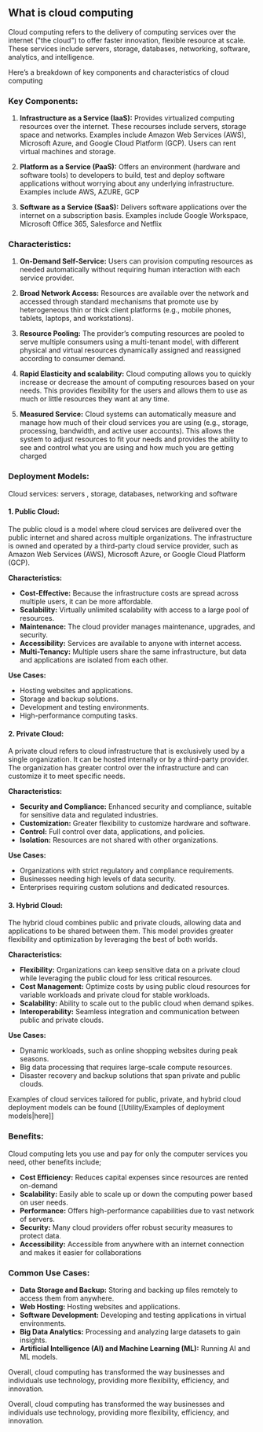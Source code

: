 
## What is cloud computing 

Cloud computing refers to the delivery of computing services over the internet ("the cloud") to offer faster innovation, flexible resource at scale. These services include servers, storage, databases, networking, software, analytics, and intelligence. 

Here’s a breakdown of key components and characteristics of cloud computing

### Key Components:

1. **Infrastructure as a Service (IaaS):** Provides virtualized computing resources over the internet. These recourses include servers, storage space and networks. Examples include Amazon Web Services (AWS), Microsoft Azure, and Google Cloud Platform (GCP). Users can rent virtual machines and storage.
    
2. **Platform as a Service (PaaS):**  Offers an environment (hardware and software tools) to developers to build, test and deploy software applications without worrying about any underlying infrastructure. Examples include AWS, AZURE, GCP
    
3. **Software as a Service (SaaS):** Delivers software applications over the internet on a subscription basis. Examples include Google Workspace, Microsoft Office 365,  Salesforce and Netflix

### Characteristics:

1. **On-Demand Self-Service:** Users can provision computing resources as needed automatically without requiring human interaction with each service provider.
    
2. **Broad Network Access:** Resources are available over the network and accessed through standard mechanisms that promote use by heterogeneous thin or thick client platforms (e.g., mobile phones, tablets, laptops, and workstations).
    
3. **Resource Pooling:** The provider’s computing resources are pooled to serve multiple consumers using a multi-tenant model, with different physical and virtual resources dynamically assigned and reassigned according to consumer demand.
    
4. **Rapid Elasticity and scalability:** Cloud computing allows you to quickly increase or decrease the amount of computing resources based on your needs. This provides flexibility for the users and allows them to use as much or little resources they want at any time. 
    
5. **Measured Service:** Cloud systems can automatically measure and manage how much of their cloud services you are using  (e.g., storage, processing, bandwidth, and active user accounts). This allows the system to adjust resources to fit your needs and provides the ability to see and control what you are using and how much you are getting charged


### Deployment Models:
Cloud services: servers , storage, databases, networking and software
#### 1. Public Cloud:

The public cloud is a model where cloud services are delivered over the public internet and shared across multiple organizations. The infrastructure is owned and operated by a third-party cloud service provider, such as Amazon Web Services (AWS), Microsoft Azure, or Google Cloud Platform (GCP).

**Characteristics:**

- **Cost-Effective:** Because the infrastructure costs are spread across multiple users, it can be more affordable.
- **Scalability:** Virtually unlimited scalability with access to a large pool of resources.
- **Maintenance:** The cloud provider manages maintenance, upgrades, and security.
- **Accessibility:** Services are available to anyone with internet access.
- **Multi-Tenancy:** Multiple users share the same infrastructure, but data and applications are isolated from each other.

**Use Cases:**

- Hosting websites and applications.
- Storage and backup solutions.
- Development and testing environments.
- High-performance computing tasks.

#### 2. Private Cloud:

A private cloud refers to cloud infrastructure that is exclusively used by a single organization. It can be hosted internally or by a third-party provider. The organization has greater control over the infrastructure and can customize it to meet specific needs.

**Characteristics:**

- **Security and Compliance:** Enhanced security and compliance, suitable for sensitive data and regulated industries.
- **Customization:** Greater flexibility to customize hardware and software.
- **Control:** Full control over data, applications, and policies.
- **Isolation:** Resources are not shared with other organizations.

**Use Cases:**

- Organizations with strict regulatory and compliance requirements.
- Businesses needing high levels of data security.
- Enterprises requiring custom solutions and dedicated resources.

#### 3. Hybrid Cloud:

The hybrid cloud combines public and private clouds, allowing data and applications to be shared between them. This model provides greater flexibility and optimization by leveraging the best of both worlds.

**Characteristics:**

- **Flexibility:** Organizations can keep sensitive data on a private cloud while leveraging the public cloud for less critical resources.
- **Cost Management:** Optimize costs by using public cloud resources for variable workloads and private cloud for stable workloads.
- **Scalability:** Ability to scale out to the public cloud when demand spikes.
- **Interoperability:** Seamless integration and communication between public and private clouds.

**Use Cases:**

- Dynamic workloads, such as online shopping websites during peak seasons.
- Big data processing that requires large-scale compute resources.
- Disaster recovery and backup solutions that span private and public clouds.


Examples of cloud services tailored for public, private, and hybrid cloud deployment models can be found [[Utility/Examples of deployment models|here]]
### Benefits:

Cloud computing lets you use and pay for only the computer services you need, other benefits include; 

- **Cost Efficiency:** Reduces capital expenses since resources are rented on-demand
- **Scalability:** Easily able to scale up or down the computing power based on user needs.
- **Performance:** Offers high-performance capabilities due to vast network of servers.
- **Security:** Many cloud providers offer robust security measures to protect data.
- **Accessibility:** Accessible from anywhere with an internet connection and makes it easier for collaborations 

### Common Use Cases:

- **Data Storage and Backup:** Storing and backing up files remotely to access them from anywhere.
- **Web Hosting:** Hosting websites and applications.
- **Software Development:** Developing and testing applications in virtual environments.
- **Big Data Analytics:** Processing and analyzing large datasets to gain insights.
- **Artificial Intelligence (AI) and Machine Learning (ML):** Running AI and ML models.










Overall, cloud computing has transformed the way businesses and individuals use technology, providing more flexibility, efficiency, and innovation.

Overall, cloud computing has transformed the way businesses and individuals use technology, providing more flexibility, efficiency, and innovation.